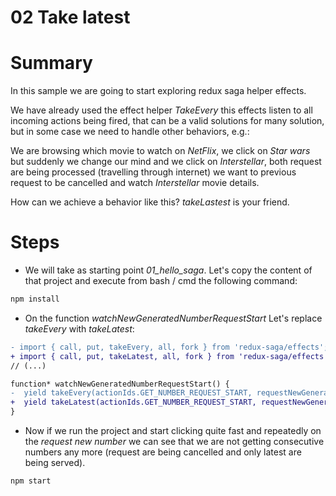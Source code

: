 # 02 Take latest

# Summary

In this sample we are going to start exploring redux saga helper effects.

We have already used the effect helper _TakeEvery_ this effects listen to all incoming actions being
fired, that can be a valid solutions for many solution, but in some case we need to handle 
other behaviors, e.g.:

We are browsing which movie to watch on _NetFlix_, we click on _Star wars_ but suddenly we change
our mind and we click on _Interstellar_, both request are being processed (travelling through internet) we want to previous request to be cancelled and watch
_Interstellar_ movie details.

How can we achieve a behavior like this? _takeLastest_ is your friend.

# Steps

- We will take as starting point *01_hello_saga*. Let's copy the content of that project 
and execute from bash / cmd the following command:

```bash
npm install
```
- On the function _watchNewGeneratedNumberRequestStart_ Let's replace _takeEvery_ with 
_takeLatest_:

```diff
- import { call, put, takeEvery, all, fork } from 'redux-saga/effects';
+ import { call, put, takeLatest, all, fork } from 'redux-saga/effects';
// (...)

function* watchNewGeneratedNumberRequestStart() {
-  yield takeEvery(actionIds.GET_NUMBER_REQUEST_START, requestNewGeneratedNumber);
+  yield takeLatest(actionIds.GET_NUMBER_REQUEST_START, requestNewGeneratedNumber);
}
```

- Now if we run the project and start clicking quite fast and repeatedly on the _request new number_
we can see that we are not getting consecutive numbers any more (request are being cancelled and
only latest are being served).

```
npm start
```